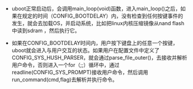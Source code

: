 ﻿* uboot正常启动后，会调用main_loop(void)函数，进入main_loop()之后，如果在规定的时间（CONFIG_BOOTDELAY）内，没有检查到任何按键事件的发生，就会去加载OS，并启动系统，比如把linux内核压缩镜像从nand flash中读到sdram ，然后执行它。

* 如果在CONFIG_BOOTDELAY时间内，用户按下键盘上的任意一个按键，uboot就会进入与用户交互的状态。如果用户在配置文件中定义了CONFIG_SYS_HUSH_PARSER，就会通过parse_file_outer()，去接收并解析用户命令，否则进入一个for（;;）循环中，通过readline(CONFIG_SYS_PROMPT)接收用户命令，然后调用run_command(cmd,flag)去解析并执行命令。